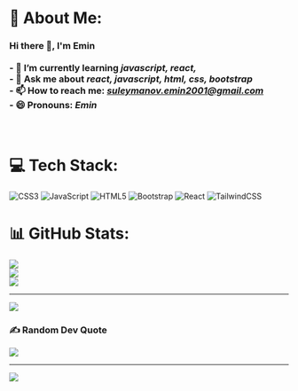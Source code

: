 

<!--
**suleymanovemin/suleymanovemin** is a ✨ _special_ ✨ repository because its `README.md` (this file) appears on your GitHub profile.

Here are some ideas to get you started:

- 🔭 I’m currently working on ...
- 🌱 I’m currently learning ...
- 👯 I’m looking to collaborate on ...
- 🤔 I’m looking for help with ...
- 💬 Ask me about ...
- 📫 How to reach me: ...
- 😄 Pronouns: ...
- ⚡ Fun fact: ...
-->

# 💫 About Me:
### Hi there 👋, I'm Emin<br><br>- 🌱 I’m currently learning *javascript, react,*<br>- 💬 Ask me about *react, javascript, html, css, bootstrap*<br>- 📫 How to reach me: *suleymanov.emin2001@gmail.com*<br>- 😄 Pronouns: *Emin*<br><br><br>

# 💻 Tech Stack:
![CSS3](https://img.shields.io/badge/css3-%231572B6.svg?style=for-the-badge&logo=css3&logoColor=white) ![JavaScript](https://img.shields.io/badge/javascript-%23323330.svg?style=for-the-badge&logo=javascript&logoColor=%23F7DF1E) ![HTML5](https://img.shields.io/badge/html5-%23E34F26.svg?style=for-the-badge&logo=html5&logoColor=white) ![Bootstrap](https://img.shields.io/badge/bootstrap-%23563D7C.svg?style=for-the-badge&logo=bootstrap&logoColor=white) ![React](https://img.shields.io/badge/react-%2320232a.svg?style=for-the-badge&logo=react&logoColor=%2361DAFB) ![TailwindCSS](https://img.shields.io/badge/tailwindcss-%2338B2AC.svg?style=for-the-badge&logo=tailwind-css&logoColor=white)

# 📊 GitHub Stats:
![](https://github-readme-stats.vercel.app/api?username=suleymanovemin&theme=dark&hide_border=false&include_all_commits=false&count_private=false)<br/>
![](https://github-readme-streak-stats.herokuapp.com/?user=suleymanovemin&theme=dark&hide_border=false)<br/>
![](https://github-readme-stats.vercel.app/api/top-langs/?username=suleymanovemin&theme=dark&hide_border=false&include_all_commits=false&count_private=false&layout=compact)

---
[![](https://visitcount.itsvg.in/api?id=suleymanovemin&icon=0&color=0)](https://visitcount.itsvg.in)

<!-- Proudly created with GPRM ( https://gprm.itsvg.in ) -->


### ✍️ Random Dev Quote
![](https://quotes-github-readme.vercel.app/api?type=horizontal&theme=merko)

---
[![](https://visitcount.itsvg.in/api?id=suleymanovemin&icon=0&color=0)](https://visitcount.itsvg.in)

<!-- Proudly created with GPRM ( https://gprm.itsvg.in ) -->
